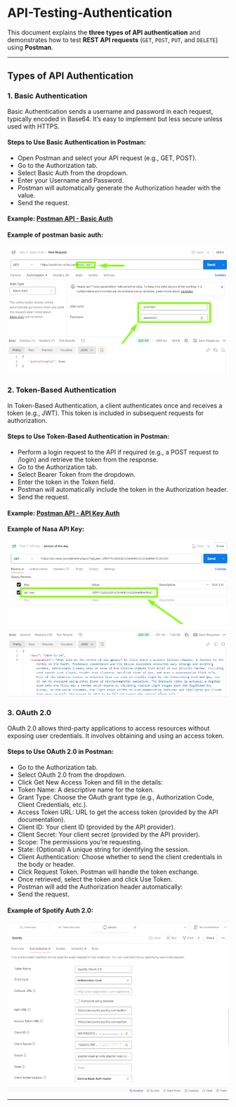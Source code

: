 # API-Testing-Authentication
This document explains the **three types of API authentication** and demonstrates how to test **REST API requests** (`GET`, `POST`, `PUT`, and `DELETE`) using **Postman**. 

---

## Types of API Authentication

### 1. **Basic Authentication**
Basic Authentication sends a username and password in each request, typically encoded in Base64. It’s easy to implement but less secure unless used with HTTPS.
#### Steps to Use Basic Authentication in Postman:
* Open Postman and select your API request (e.g., GET, POST).
* Go to the Authorization tab.
* Select Basic Auth from the dropdown.
* Enter your Username and Password.
* Postman will automatically generate the Authorization header with the value.
* Send the request.
#### Example: [Postman API - Basic Auth](https://api.postman.com/collections/27777291-57f9c0cc-33a6-47b8-9bf5-ad2070d0297a?access_key=PMAT-01JDF9R3YR588YHFXHZRJVYRX0)
#### Example of postman basic auth:
![Postman basic auth](image%20forder/Basic-Auth.png)
### 2. **Token-Based Authentication**
In Token-Based Authentication, a client authenticates once and receives a token (e.g., JWT). This token is included in subsequent requests for authorization.
#### Steps to Use Token-Based Authentication in Postman:
* Perform a login request to the API if required (e.g., a POST request to /login) and retrieve the token from the response.
* Go to the Authorization tab.
* Select Bearer Token from the dropdown.
* Enter the token in the Token field.
* Postman will automatically include the token in the Authorization header.
* Send the request.
#### Example: [Postman API - API Key Auth](https://api.postman.com/collections/27777291-ab639b66-318f-4009-9548-32c44b705d75?access_key=PMAT-01JDFB5ACBDK6V1XDQETFGEZD)
#### Example of Nasa API Key:
![Postman basic auth](image%20forder/API-key.png)
### 3. **OAuth 2.0**
OAuth 2.0 allows third-party applications to access resources without exposing user credentials. It involves obtaining and using an access token.

#### Steps to Use OAuth 2.0 in Postman:
* Go to the Authorization tab.
* Select OAuth 2.0 from the dropdown.
* Click Get New Access Token and fill in the details:
* Token Name: A descriptive name for the token.
* Grant Type: Choose the OAuth grant type (e.g., Authorization Code, Client Credentials, etc.).
* Access Token URL: URL to get the access token (provided by the API documentation).
* Client ID: Your client ID (provided by the API provider).
* Client Secret: Your client secret (provided by the API provider).
* Scope: The permissions you’re requesting.
* State: (Optional) A unique string for identifying the session.
* Client Authentication: Choose whether to send the client credentials in the body or header.
* Click Request Token. Postman will handle the token exchange.
* Once retrieved, select the token and click Use Token.
* Postman will add the Authorization header automatically:
* Send the request.
#### Example of Spotify Auth 2.0:
![Spotify API](image%20forder/Auth2.0.png)

---

